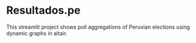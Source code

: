 
# Resultados.pe

This streamlit project shows poll aggregations of Peruvian elections using dynamic graphs in altair.